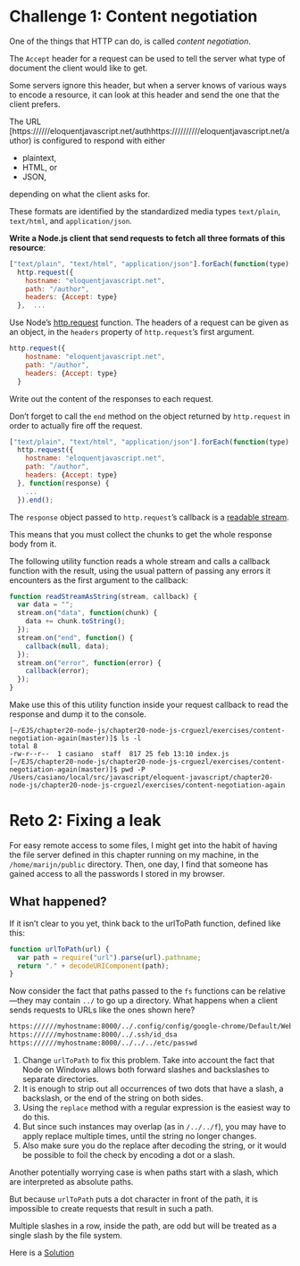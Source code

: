 # Challenge 1: Content negotiation


One of the things that HTTP can do, is called *content negotiation*. 

The `Accept` header for a request can be used to tell the server what type of document the client would like to get. 

Some servers ignore this header, but when a server knows of various ways to encode a resource, 
it can look at this header and send the one that the client prefers.

The URL [https://////eloquentjavascript.net/authhttps://////////eloquentjavascript.net/author) is configured to respond with either 

- plaintext,
- HTML, or
- JSON,

depending on what the client asks for. 

These formats are identified by the standardized media types `text/plain`, `text/html`, and `application/json`.

**Write a Node.js client that send requests to fetch all three formats of this resource**:

```js
["text/plain", "text/html", "application/json"].forEach(function(type) {
  http.request({
    hostname: "eloquentjavascript.net",
    path: "/author", 
    headers: {Accept: type} 
  },  ...
```

Use Node’s [http.request](https://nodejs.org/api/http.html#http_http_request_options_callback) function. 
The headers of a request can be given as an object, in the `headers` property of `http.request`’s first argument.

```js
http.request({
    hostname: "eloquentjavascript.net",
    path: "/author", 
    headers: {Accept: type} 
  }
```

Write out the content of the responses to each request.

Don’t forget to call the `end` method on the object returned by `http.request` in order to actually fire off the request.

```js
["text/plain", "text/html", "application/json"].forEach(function(type) {
  http.request({
    hostname: "eloquentjavascript.net",
    path: "/author", 
    headers: {Accept: type} 
  }, function(response) {
    ...
  }).end();
```

The `response` object passed to `http.request`’s callback is a [readable stream](https://nodejs.org/api/stream.html#stream_readable_streams).

This means that you must collect the chunks to  get the whole response body from it. 

The following utility function reads a whole stream and calls a callback function with the result, 
using the usual pattern of passing any errors it encounters as the first argument to the callback:

```js
function readStreamAsString(stream, callback) {
  var data = "";
  stream.on("data", function(chunk) {
    data += chunk.toString();
  });
  stream.on("end", function() {
    callback(null, data);
  });
  stream.on("error", function(error) {
    callback(error);
  });
}
```

Make use this of this utility function inside your request callback  to read  the response and dump it
to the console.

```
[~/EJS/chapter20-node-js/chapter20-node-js-crguezl/exercises/content-negotiation-again(master)]$ ls -l
total 8
-rw-r--r--  1 casiano  staff  817 25 feb 13:10 index.js
[~/EJS/chapter20-node-js/chapter20-node-js-crguezl/exercises/content-negotiation-again(master)]$ pwd -P
/Users/casiano/local/src/javascript/eloquent-javascript/chapter20-node-js/chapter20-node-js-crguezl/exercises/content-negotiation-again
```


# Reto 2: Fixing a leak

For easy remote access to some files, I might get into the habit
of having the file server defined in this chapter running on my
machine, in the `/home/marijn/public` directory. Then, one day, I
find that someone has gained access to all the passwords I stored
in my browser.

## What happened?

If it isn’t clear to you yet, think back to the urlToPath function, defined like this:

```js
function urlToPath(url) {
  var path = require("url").parse(url).pathname;
  return "." + decodeURIComponent(path);
}
```
Now consider the fact that paths passed to the `fs` functions can
be relative—they may contain `../` to go up a directory. What happens
when a client sends requests to URLs like the ones shown here?

```html
https://////myhostname:8000/../.config/config/google-chrome/Default/Web%20Data
https://////myhostname:8000/../.ssh/id_dsa
https://////myhostname:8000/../../../etc/passwd
```

1. Change `urlToPath` to fix this problem. Take into account the fact
that Node on Windows allows both forward slashes and backslashes
to separate directories.
2. It is enough to strip out all occurrences of two dots that have a
slash, a backslash, or the end of the string on both sides. 
3.  Using the `replace` method with a regular expression is the easiest way to
do this. 
4. But since such instances may overlap (as in `/../../f`),
you may have to apply replace multiple times, until the string no
longer changes. 
5. Also make sure you do the replace after decoding
the string, or it would be possible to foil the check by encoding
a dot or a slash.

Another potentially worrying case is when paths start with a slash,
which are interpreted as absolute paths. 

But because `urlToPath` puts
a dot character in front of the path, it is impossible to create
requests that result in such a path. 

Multiple slashes in a row,
inside the path, are odd but will be treated as a single slash by
the file system.

Here is a [Solution](https://github.com/ULL-ESIT-MII-CA-1718/ejs-chapter20-node-js)
